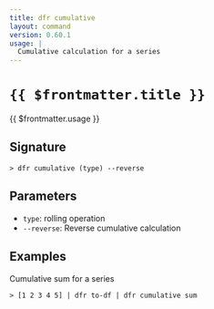 ```yaml
---
title: dfr cumulative
layout: command
version: 0.60.1
usage: |
  Cumulative calculation for a series
---
```


# `{{ $frontmatter.title }}`

<div style='white-space: pre-wrap;'>{{ $frontmatter.usage }}</div>

## Signature

```> dfr cumulative (type) --reverse```

## Parameters

 -  `type`: rolling operation
 -  `--reverse`: Reverse cumulative calculation

## Examples

Cumulative sum for a series
```shell
> [1 2 3 4 5] | dfr to-df | dfr cumulative sum
```
